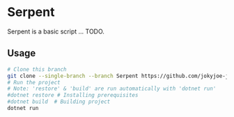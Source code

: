 # Serpent

Serpent is a basic script ... TODO.

## Usage

```bash
# Clone this branch
git clone --single-branch --branch Serpent https://github.com/jokyjoe-joy/KSPScripts-csharp && cd KSPScripts-csharp
# Run the project
# Note: 'restore' & 'build' are run automatically with 'dotnet run'
#dotnet restore # Installing prerequisites
#dotnet build  # Building project
dotnet run
```